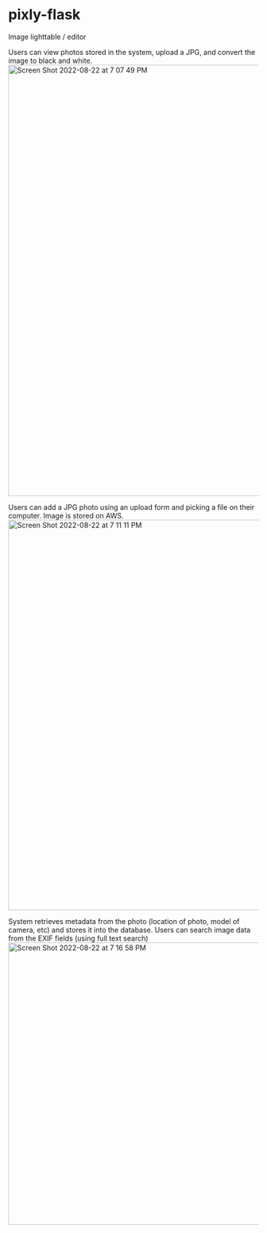 # pixly-flask

Image lighttable / editor

Users can view photos stored in the system, upload a JPG, and convert the image to black and white.
<img width="866" alt="Screen Shot 2022-08-22 at 7 07 49 PM" src="https://user-images.githubusercontent.com/728518/186053247-167e7cce-c436-4704-94cc-80e78e28277a.png">


Users can add a JPG photo using an upload form and picking a file on their computer. Image is stored on AWS.
<img width="784" alt="Screen Shot 2022-08-22 at 7 11 11 PM" src="https://user-images.githubusercontent.com/728518/186053568-49d29fa5-f02e-4d2d-82ce-1bd6629003d4.png">


System retrieves metadata from the photo (location of photo, model of camera, etc) and stores it into the database.
Users can search image data from the EXIF fields (using full text search)
<img width="567" alt="Screen Shot 2022-08-22 at 7 16 58 PM" src="https://user-images.githubusercontent.com/728518/186054211-34f15a71-d198-4d32-be77-6f167a7fab40.png">






